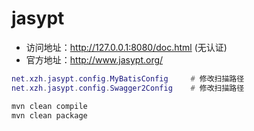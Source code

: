 # jasypt

- 访问地址：http://127.0.0.1:8080/doc.html (无认证)
- 官方地址：http://www.jasypt.org/

```lua
net.xzh.jasypt.config.MyBatisConfig     # 修改扫描路径
net.xzh.jasypt.config.Swagger2Config    # 修改扫描路径
```

```bash
mvn clean compile
mvn clean package
```